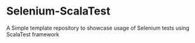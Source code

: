 # Selenium-ScalaTest
A Simple template repository to showcase usage of Selenium tests using ScalaTest framework
